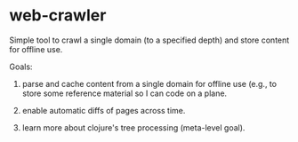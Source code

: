 web-crawler
===========

Simple tool to crawl a single domain (to a specified depth) and store content for offline use.


Goals:

1. parse and cache content from a single domain for offline use (e.g., to store some reference material so I can code on a plane.

2. enable automatic diffs of pages across time.

3. learn more about clojure's tree processing (meta-level goal).